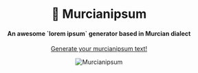 <h1 align="center">🍋 Murcianipsum</h1>

<h4 align="center">An awesome `lorem ipsum` generator based in Murcian dialect</h4>

<p align="center"><a href="https://murcianipsum.vercel.app/">Generate your murcianipsum text!</a></p>

<p align="center">
  <img src="https://user-images.githubusercontent.com/1427623/99887717-df436180-2c46-11eb-8432-25313a21ea5c.png" alt="Murcianipsum" />
</p>
